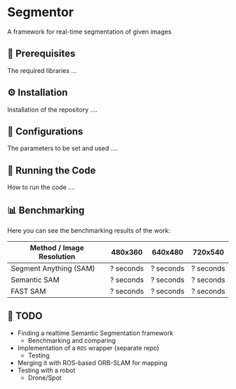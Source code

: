# Segmentor

A framework for real-time segmentation of given images

## 📝 Prerequisites

The required libraries ...

## ⚙️ Installation

Installation of the repository ....

## 🔨 Configurations

The parameters to be set and used ....

## 🚀 Running the Code

How to run the code ....

## 📊 Benchmarking

Here you can see the benchmarking results of the work:

| Method / Image Resolution | 480x360   | 640x480   | 720x540   |
| ------------------------- | --------- | --------- | --------- |
| Segment Anything (SAM)    | ? seconds | ? seconds | ? seconds |
| Semantic SAM              | ? seconds | ? seconds | ? seconds |
| FAST SAM                  | ? seconds | ? seconds | ? seconds |

## 📅 TODO

- Finding a realtime Semantic Segmentation framework
  - Benchmarking and comparing
- Implementation of a `ROS` wrapper (separate repo)
  - Testing
- Merging it with ROS-based ORB-SLAM for mapping
- Testing with a robot
  - Drone/Spot

